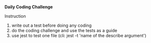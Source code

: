 **Daily Coding Challenge**

Instruction

1. write out a test before doing any coding
2. do the coding challenge and use the tests as a guide
3. use jest to test one file (cli: jest -t 'name of the describe argument')
